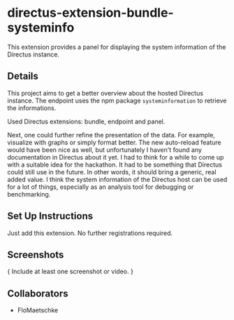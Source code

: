 # directus-extension-bundle-systeminfo

This extension provides a panel for displaying the system information of the Directus instance.

## Details

This project aims to get a better overview about the hosted Directus instance.
The endpoint uses the npm package `systeminformation` to retrieve the informations.

Used Directus extensions: bundle, endpoint and panel.

Next, one could further refine the presentation of the data. For example, visualize with graphs or simply format better.
The new auto-reload feature would have been nice as well, but unfortunately I haven't found any documentation in Directus about it yet.
I had to think for a while to come up with a suitable idea for the hackathon. It had to be something that Directus could still use in the future. In other words, it should bring a generic, real added value. I think the system information of the Directus host can be used for a lot of things, especially as an analysis tool for debugging or benchmarking.

## Set Up Instructions

Just add this extension. No further registrations required.

## Screenshots

{ Include at least one screenshot or video. }

## Collaborators

- FloMaetschke
